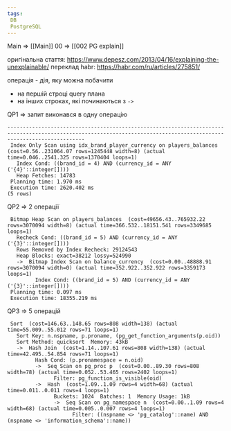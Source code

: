 ```yaml
---
tags:
 DB
 PostgreSQL
---
```


Main => [[Main]]
00 => [[002 PG explain]]


оригінальна стаття:  https://www.depesz.com/2013/04/16/explaining-the-unexplainable/
переклад habr: https://habr.com/ru/articles/275851/


операція - дія, яку можна побачити
- на першій строці query плана
- на інших строках, які починаються з `->`


QP1 => запит виконався в одну операцію

```                                                                  
---------------------------------------------------------------------------------------------------------------------------------------------------------------------
 Index Only Scan using idx_brand_player_currency on players_balances  (cost=0.56..231064.07 rows=1245448 width=8) (actual time=0.046..2541.325 rows=1370404 loops=1)
   Index Cond: ((brand_id = 4) AND (currency_id = ANY ('{4}'::integer[])))
   Heap Fetches: 14783
 Planning time: 1.970 ms
 Execution time: 2620.402 ms
(5 rows)
```

QP2 => 2 операції
```
 Bitmap Heap Scan on players_balances  (cost=49656.43..765932.22 rows=3070094 width=8) (actual time=366.532..18151.541 rows=3349685 loops=1)
   Recheck Cond: ((brand_id = 5) AND (currency_id = ANY ('{3}'::integer[])))
   Rows Removed by Index Recheck: 29124543
   Heap Blocks: exact=38212 lossy=524990
   ->  Bitmap Index Scan on balance_currency  (cost=0.00..48888.91 rows=3070094 width=0) (actual time=352.922..352.922 rows=3359173 loops=1)
         Index Cond: ((brand_id = 5) AND (currency_id = ANY ('{3}'::integer[])))
 Planning time: 0.097 ms
 Execution time: 18355.219 ms
```


QP3 => 5 операцій
```
 Sort  (cost=146.63..148.65 rows=808 width=138) (actual time=55.009..55.012 rows=71 loops=1)
   Sort Key: n.nspname, p.proname, (pg_get_function_arguments(p.oid))
   Sort Method: quicksort  Memory: 43kB
   ->  Hash Join  (cost=1.14..107.61 rows=808 width=138) (actual time=42.495..54.854 rows=71 loops=1)
         Hash Cond: (p.pronamespace = n.oid)
         ->  Seq Scan on pg_proc p  (cost=0.00..89.30 rows=808 width=78) (actual time=0.052..53.465 rows=2402 loops=1)
               Filter: pg_function_is_visible(oid)
         ->  Hash  (cost=1.09..1.09 rows=4 width=68) (actual time=0.011..0.011 rows=4 loops=1)
               Buckets: 1024  Batches: 1  Memory Usage: 1kB
               ->  Seq Scan on pg_namespace n  (cost=0.00..1.09 rows=4 width=68) (actual time=0.005..0.007 rows=4 loops=1)
                     Filter: ((nspname <> 'pg_catalog'::name) AND (nspname <> 'information_schema'::name))
```